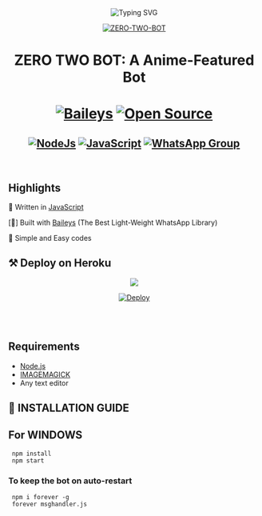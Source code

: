 
<div align="center">
    <img
        src="https://readme-typing-svg.herokuapp.com?font=Fredoka+One&color=%23AC230A&size=21&center=true&vCenter=true&width=412&height=66&lines=WELCOME;HI!!+I+AM+ZERO-BOTTO+"
            alt="Typing SVG"
        />
    </a>
</p>
  
<a href="https://ibb.co/wQ4GK21"><img src="https://steamuserimages-a.akamaihd.net/ugc/1660102063051383329/3117560C5753F3C63EA5B6E9564B1BFF27108162/?imw=450&impolicy=Letterbox" alt="ZERO-TWO-BOT"></a>

# **ZERO TWO BOT: A Anime-Featured Bot**


# [![Baileys](https://img.shields.io/badge/Baileys-%F0%9F%A4%96-orange)]() [![Open Source](https://badges.frapsoft.com/os/v2/open-source.svg?v=103)]()
## [![NodeJs](https://img.shields.io/badge/Node.js-43853D?style=for-the-badge&logo=node.js&logoColor=white)](https://nodejs.org/en/) [![JavaScript](https://img.shields.io/badge/JavaScript-js-yellowgreen?style=for-the-badge&logo=javascript&logoColor=white)]() [![WhatsApp Group](https://img.shields.io/badge/WhatsApp-25D366?style=for-the-badge&logo=whatsapp&logoColor=white)](https://wa.me/918509511195)
</div><br/>

##  Highlights

🎯   Written in [JavaScript](https://www.javascript.com/)</a>

[🎯]   Built with [Baileys](https://github.com/adiwajshing/baileys) (The Best Light-Weight</a>
    WhatsApp Library)

🎯  Simple and Easy codes
## ⚒️ Deploy on Heroku

<div align="center">
<img src="https://readme-typing-svg.herokuapp.com?font=Bebas+Neue&color=%23413764&size=21&center=true&vCenter=true&width=418&height=66&lines=CLICK+ON+THE;+BUTTON+TO+DEPLOY+ON+HEROKU"
     ar href="https://heroku.com/deploy?template=https://github.com/pratyush4932/izumi">


[![Deploy](https://www.herokucdn.com/deploy/button.png)](https://heroku.com/deploy?template=https://github.com/pratyush4932/izumi)
</div><br/>
<br/>

## Requirements
* [Node.js](https://nodejs.org/en/)
* [IMAGEMAGICK](https://imagemagick.org/script/download.php)
* Any text editor

## 🧰 INSTALLATION GUIDE

## For WINDOWS
    
     npm install
     npm start
 ### To keep the bot on auto-restart

     npm i forever -g
     forever msghandler.js




        
